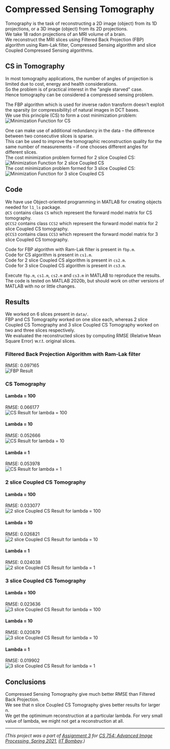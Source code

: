 # Compressed Sensing Tomography

Tomography is the task of reconstructing a 2D image (object) from its 1D projections, or a 3D image (object) from its 2D projections.  
We take 18 radon projections of an MRI volume of a brain.  
We reconstruct the MRI slices using Filtered Back Projection (FBP) algorithm using Ram-Lak filter, Compressed Sensing algorithm and slice Coupled Compressed Sensing algorithms.

## CS in Tomography

In most tomography applications, the number of angles of projection is limited due to cost, energy and health considerations.  
So the problem is of practical interest in the "angle starved" case.  
Hence tomography can be considered a compressed sensing problem.

The FBP algorithm which is used for inverse radon transform doesn't exploit the sparsity (or compressibility) of natural images in DCT bases.  
We use this principle (CS) to form a cost minimization problem:  
![Minimization Function for CS](others/CS.png "Minimization Function for CS")

One can make use of additional redundancy in the data – the difference between two consecutive slices is sparse.  
This can be used to improve the tomographic reconstruction quality for the same number of measurements – if one chooses different angles for different slices.  
The cost minimization problem formed for 2 slice Coupled CS:  
![Minimization Function for 2 slice Coupled CS](others/CCS2.png "Minimization Function for 2 slice Coupled CS")  
The cost minimization problem formed for 3 slice Coupled CS:  
![Minimization Function for 3 slice Coupled CS](others/CCS3.png "Minimization Function for 3 slice Coupled CS")

## Code

We have use Object-oriented programming in MATLAB for creating objects needed for `l1_ls` package.  
`@CS` contains class `CS` which represent the forward model matrix for CS tomography.  
`@CCS2` contains class `CCS2` which represent the forward model matrix for 2 slice Coupled CS tomography.  
`@CCS3` contains class `CCS3` which represent the forward model matrix for 3 slice Coupled CS tomography.

Code for FBP algorithm with Ram-Lak filter is present in `fbp.m`.  
Code for CS algorithm is present in `cs1.m`.  
Code for 2 slice Coupled CS algorithm is present in `cs2.m`.  
Code for 3 slice Coupled CS algorithm is present in `cs3.m`.

Execute `fbp.m`, `cs1.m`, `cs2.m` and `cs3.m` in MATLAB to reproduce the results.  
The code is tested on MATLAB 2020b, but should work on other versions of MATLAB with no or little changes.

## Results

We worked on 6 slices present in `data/`.  
FBP and CS Tomography worked on one slice each, whereas 2 slice Coupled CS Tomography and 3 slice Coupled CS Tomography worked on two and three slices respectively.  
We evaluated the reconstructed slices by computing RMSE (Relative Mean Square Error) w.r.t. original slices.

### Filtered Back Projection Algorithm with Ram-Lak filter

RMSE: 0.097165  
![FBP Result](results/fbp.png "FBP Result")

### CS Tomography

#### Lambda = 100

RMSE: 0.066177  
![CS Result for lambda = 100](results/cs1_100.png "CS Result for lambda = 100")

#### Lambda = 10

RMSE: 0.052666  
![CS Result for lambda = 10](results/cs1_10.png "CS Result for lambda = 10")

#### Lambda = 1

RMSE: 0.053978  
![CS Result for lambda = 1](results/cs1_1.png "CS Result for lambda = 1")

### 2 slice Coupled CS Tomography

#### Lambda = 100

RMSE: 0.033077  
![2 slice Coupled CS Result for lambda = 100](results/cs2_100.png "2 slice Coupled CS Result for lambda = 100")

#### Lambda = 10

RMSE: 0.026821  
![2 slice Coupled CS Result for lambda = 10](results/cs2_10.png "2 slice Coupled CS Result for lambda = 10")

#### Lambda = 1

RMSE: 0.024038  
![2 slice Coupled CS Result for lambda = 1](results/cs2_1.png "2 slice Coupled CS Result for lambda = 1")

### 3 slice Coupled CS Tomography

#### Lambda = 100

RMSE: 0.023636  
![3 slice Coupled CS Result for lambda = 100](results/cs3_100.png "3 slice Coupled CS Result for lambda = 100")

#### Lambda = 10

RMSE: 0.020879  
![3 slice Coupled CS Result for lambda = 10](results/cs3_10.png "3 slice Coupled CS Result for lambda = 10")

#### Lambda = 1

RMSE: 0.019902  
![3 slice Coupled CS Result for lambda = 1](results/cs3_1.png "3 slice Coupled CS Result for lambda = 1")

## Conclusions

Compressed Sensing Tomography give much better RMSE than Filtered Back Projection.  
We see that n slice Coupled CS Tomography gives better results for larger n.  
We get the optimimum reconstruction at a particular lambda. For very small value of lambda, we might not get a reconstruction at all.

---

*(This project was a part of [Assignment 3](https://github.com/devansh-dvj/CS754-Assignment-3) for [CS 754: Advanced Image Processing, Spring 2021](https://www.cse.iitb.ac.in/~ajitvr/CS754_Spring2021/), [IIT Bombay](https://www.iitb.ac.in/).)*
